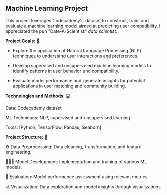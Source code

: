 ## Machine Learning Project



This project leverages Codecademy's dataset to construct, train, and evaluate a machine learning model aimed at predicting user compatibility.
I appreciated the pun "Date-A-Scientist" _data scientist_.

**Project Goals:** 🌱



- Explore the application of Natural Language Processing (NLP) techniques to understand user interactions and preferences.



- Develop supervised and unsupervised machine learning models to identify patterns in user behavior and compatibility.



- Evaluate model performance and generate insights for potential applications in user matching and community building.



**Technologies and Methods:** 💻

  Data: Codecademy dataset

  ML Techniques: NLP, supervised and unsupervised learning

  Tools: [Python, TensorFlow, Pandas, Seaborn]



**Project Structure:** 🔧

  ⚙️ Data Preprocessing: Data cleaning, transformation, and feature engineering.

  👷🏻‍♀️ Model Development: Implementation and training of various ML models.

  🧮 Evaluation: Model performance assessment using relevant metrics.

  📊 Visualization: Data exploration and model insights through visualizations.


